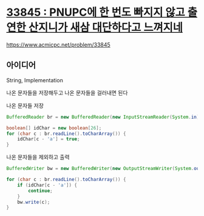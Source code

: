 # [33845 : PNUPC에 한 번도 빠지지 않고 출연한 산지니가 새삼 대단하다고 느껴지네](https://www.acmicpc.net/problem/33845)
https://www.acmicpc.net/problem/33845

## 아이디어
String, Implementation

나온 문자들을 저장해두고 나온 문자들을 걸러내면 된다

나온 문자들 저장
```java
BufferedReader br = new BufferedReader(new InputStreamReader(System.in));

boolean[] idChar = new boolean[26];
for (char c : br.readLine().toCharArray()) {
    idChar[c - 'a'] = true;
}
```

나온 문자들을 제외하고 출력
```java
BufferedWriter bw = new BufferedWriter(new OutputStreamWriter(System.out));

for (char c : br.readLine().toCharArray()) {
    if (idChar[c - 'a']) {
        continue;
    }
    bw.write(c);
}
```